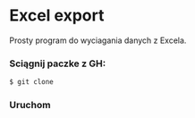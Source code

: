 # Excel export
Prosty program do wyciagania danych z Excela.



### Sciągnij paczke z GH:

```bash
$ git clone 

```


### Uruchom

```bash

```
